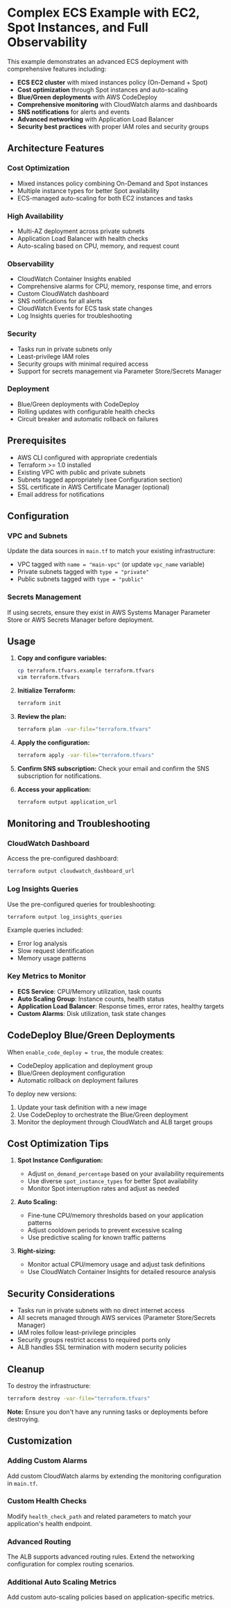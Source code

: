 # Complex ECS Example with EC2, Spot Instances, and Full Observability

This example demonstrates an advanced ECS deployment with comprehensive features including:

- **ECS EC2 cluster** with mixed instances policy (On-Demand + Spot)
- **Cost optimization** through Spot instances and auto-scaling
- **Blue/Green deployments** with AWS CodeDeploy
- **Comprehensive monitoring** with CloudWatch alarms and dashboards
- **SNS notifications** for alerts and events
- **Advanced networking** with Application Load Balancer
- **Security best practices** with proper IAM roles and security groups

## Architecture Features

### Cost Optimization
- Mixed instances policy combining On-Demand and Spot instances
- Multiple instance types for better Spot availability
- ECS-managed auto-scaling for both EC2 instances and tasks

### High Availability
- Multi-AZ deployment across private subnets
- Application Load Balancer with health checks
- Auto-scaling based on CPU, memory, and request count

### Observability
- CloudWatch Container Insights enabled
- Comprehensive alarms for CPU, memory, response time, and errors
- Custom CloudWatch dashboard
- SNS notifications for all alerts
- CloudWatch Events for ECS task state changes
- Log Insights queries for troubleshooting

### Security
- Tasks run in private subnets only
- Least-privilege IAM roles
- Security groups with minimal required access
- Support for secrets management via Parameter Store/Secrets Manager

### Deployment
- Blue/Green deployments with CodeDeploy
- Rolling updates with configurable health checks
- Circuit breaker and automatic rollback on failures

## Prerequisites

- AWS CLI configured with appropriate credentials
- Terraform >= 1.0 installed
- Existing VPC with public and private subnets
- Subnets tagged appropriately (see Configuration section)
- SSL certificate in AWS Certificate Manager (optional)
- Email address for notifications

## Configuration

### VPC and Subnets
Update the data sources in `main.tf` to match your existing infrastructure:
- VPC tagged with `name = "main-vpc"` (or update `vpc_name` variable)
- Private subnets tagged with `type = "private"`
- Public subnets tagged with `type = "public"`

### Secrets Management
If using secrets, ensure they exist in AWS Systems Manager Parameter Store or AWS Secrets Manager before deployment.

## Usage

1. **Copy and configure variables:**
   ```bash
   cp terraform.tfvars.example terraform.tfvars
   vim terraform.tfvars
   ```

2. **Initialize Terraform:**
   ```bash
   terraform init
   ```

3. **Review the plan:**
   ```bash
   terraform plan -var-file="terraform.tfvars"
   ```

4. **Apply the configuration:**
   ```bash
   terraform apply -var-file="terraform.tfvars"
   ```

5. **Confirm SNS subscription:** Check your email and confirm the SNS subscription for notifications.

6. **Access your application:**
   ```bash
   terraform output application_url
   ```

## Monitoring and Troubleshooting

### CloudWatch Dashboard
Access the pre-configured dashboard:
```bash
terraform output cloudwatch_dashboard_url
```

### Log Insights Queries
Use the pre-configured queries for troubleshooting:
```bash
terraform output log_insights_queries
```

Example queries included:
- Error log analysis
- Slow request identification  
- Memory usage patterns

### Key Metrics to Monitor
- **ECS Service**: CPU/Memory utilization, task counts
- **Auto Scaling Group**: Instance counts, health status
- **Application Load Balancer**: Response times, error rates, healthy targets
- **Custom Alarms**: Disk utilization, task state changes

## CodeDeploy Blue/Green Deployments

When `enable_code_deploy = true`, the module creates:
- CodeDeploy application and deployment group
- Blue/Green deployment configuration
- Automatic rollback on deployment failures

To deploy new versions:
1. Update your task definition with a new image
2. Use CodeDeploy to orchestrate the Blue/Green deployment
3. Monitor the deployment through CloudWatch and ALB target groups

## Cost Optimization Tips

1. **Spot Instance Configuration:**
   - Adjust `on_demand_percentage` based on your availability requirements
   - Use diverse `spot_instance_types` for better Spot availability
   - Monitor Spot interruption rates and adjust as needed

2. **Auto Scaling:**
   - Fine-tune CPU/memory thresholds based on your application patterns
   - Adjust cooldown periods to prevent excessive scaling
   - Use predictive scaling for known traffic patterns

3. **Right-sizing:**
   - Monitor actual CPU/memory usage and adjust task definitions
   - Use CloudWatch Container Insights for detailed resource analysis

## Security Considerations

- Tasks run in private subnets with no direct internet access
- All secrets managed through AWS services (Parameter Store/Secrets Manager)
- IAM roles follow least-privilege principles
- Security groups restrict access to required ports only
- ALB handles SSL termination with modern security policies

## Cleanup

To destroy the infrastructure:
```bash
terraform destroy -var-file="terraform.tfvars"
```

**Note:** Ensure you don't have any running tasks or deployments before destroying.

## Customization

### Adding Custom Alarms
Add custom CloudWatch alarms by extending the monitoring configuration in `main.tf`.

### Custom Health Checks
Modify `health_check_path` and related parameters to match your application's health endpoint.

### Advanced Routing
The ALB supports advanced routing rules. Extend the networking configuration for complex routing scenarios.

### Additional Auto Scaling Metrics
Add custom auto-scaling policies based on application-specific metrics.